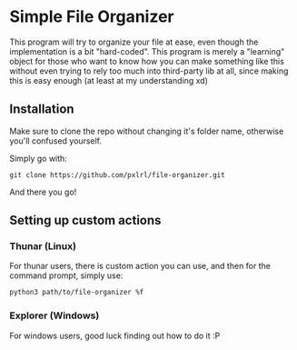 
# Simple File Organizer
This program will try to organize your file at ease, even though the implementation is a bit "hard-coded".
This program is merely a "learning" object for those who want to know how you can make something like this without even trying to rely too much into third-party lib at all, since making this is easy enough (at least at my understanding xd)

## Installation
Make sure to clone the repo without changing it's folder name, otherwise you'll confused yourself.

Simply go with:
```git
git clone https://github.com/pxlrl/file-organizer.git
```

And there you go!

## Setting up custom actions

### Thunar (Linux)
For thunar users, there is custom action you can use, and then for the command prompt, simply use:
```sh
python3 path/to/file-organizer %f
```

### Explorer (Windows)
For windows users, good luck finding out how to do it :P

